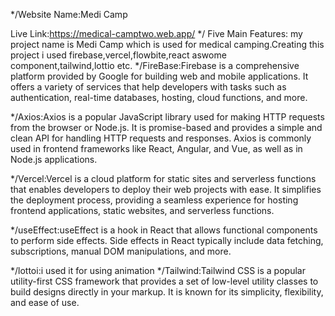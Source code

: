 \*/Website Name:Medi Camp

Live Link:https://medical-camptwo.web.app/
\*/ Five Main Features:
my project name is Medi Camp which is used for medical camping.Creating this project i used firebase,vercel,flowbite,react aswome component,tailwind,lottio etc.
\*/FireBase:Firebase is a comprehensive platform provided by Google for building web and mobile applications. It offers a variety of services that help developers with tasks such as authentication, real-time databases, hosting, cloud functions, and more.

\*/Axios:Axios is a popular JavaScript library used for making HTTP requests from the browser or Node.js. It is promise-based and provides a simple and clean API for handling HTTP requests and responses. Axios is commonly used in frontend frameworks like React, Angular, and Vue, as well as in Node.js applications.

\*/Vercel:Vercel is a cloud platform for static sites and serverless functions that enables developers to deploy their web projects with ease. It simplifies the deployment process, providing a seamless experience for hosting frontend applications, static websites, and serverless functions.

\*/useEffect:useEffect is a hook in React that allows functional components to perform side effects. Side effects in React typically include data fetching, subscriptions, manual DOM manipulations, and more.

\*/lottoi:i used it for using animation
\*/Tailwind:Tailwind CSS is a popular utility-first CSS framework that provides a set of low-level utility classes to build designs directly in your markup. It is known for its simplicity, flexibility, and ease of use.
